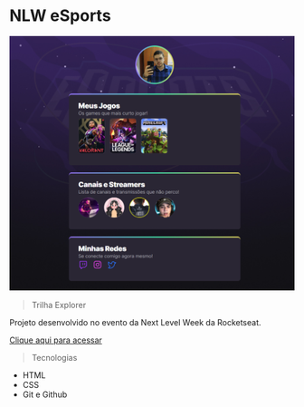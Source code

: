 # NLW eSports 

![preview](./.github/preview.png)


>Trilha Explorer 

Projeto desenvolvido no evento da Next Level Week da Rocketseat.

[Clique aqui para acessar](https://gustavodon.github.io/nlw-esports-explorer/)

>Tecnologias
- HTML
- CSS
- Git e Github
